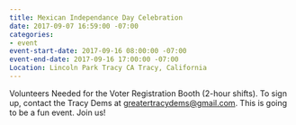 ```yaml
---
title: Mexican Independance Day Celebration
date: 2017-09-07 16:59:00 -07:00
categories:
- event
event-start-date: 2017-09-16 08:00:00 -07:00
event-end-date: 2017-09-16 17:00:00 -07:00
Location: Lincoln Park Tracy CA Tracy, California
---
```


Volunteers Needed for the Voter Registration Booth (2-hour shifts). To sign up, contact the Tracy Dems at greatertracydems@gmail.com. This is going to be a fun event. Join us!